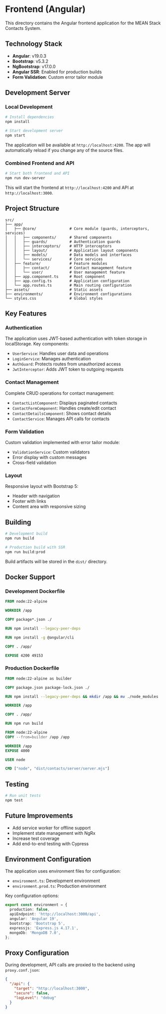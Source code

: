 # Frontend (Angular)

This directory contains the Angular frontend application for the MEAN Stack Contacts System.

## Technology Stack

- **Angular**: v19.0.3
- **Bootstrap**: v5.3.2
- **NgBootstrap**: v17.0.0
- **Angular SSR**: Enabled for production builds
- **Form Validation**: Custom error tailor module

## Development Server

### Local Development

```bash
# Install dependencies
npm install

# Start development server
npm start
```

The application will be available at `http://localhost:4200`. The app will automatically reload if you change any of the source files.

### Combined Frontend and API

```bash
# Start both frontend and API
npm run dev-server
```

This will start the frontend at `http://localhost:4200` and API at `http://localhost:3000`.

## Project Structure

```
src/
├── app/
│   ├── @core/               # Core module (guards, interceptors, services)
│   │   ├── components/      # Shared components
│   │   ├── guards/          # Authentication guards
│   │   ├── interceptors/    # HTTP interceptors
│   │   ├── layout/          # Application layout components
│   │   ├── models/          # Data models and interfaces
│   │   └── services/        # Core services
│   ├── feature/             # Feature modules
│   │   ├── contact/         # Contact management feature
│   │   └── user/            # User management feature
│   ├── app.component.ts     # Root component
│   ├── app.config.ts        # Application configuration
│   └── app.routes.ts        # Main routing configuration
├── assets/                  # Static assets
├── environments/            # Environment configurations
└── styles.css               # Global styles
```

## Key Features

### Authentication

The application uses JWT-based authentication with token storage in localStorage. Key components:

- `UserService`: Handles user data and operations
- `LoginService`: Manages authentication
- `AuthGuard`: Protects routes from unauthorized access
- `JwtInterceptor`: Adds JWT token to outgoing requests

### Contact Management

Complete CRUD operations for contact management:

- `ContactListComponent`: Displays paginated contacts
- `ContactFormComponent`: Handles create/edit contact
- `ContactDetailsComponent`: Shows contact details
- `ContactService`: Manages API calls for contacts

### Form Validation

Custom validation implemented with error tailor module:

- `ValidationService`: Custom validators
- Error display with custom messages
- Cross-field validation

### Layout

Responsive layout with Bootstrap 5:

- Header with navigation
- Footer with links
- Content area with responsive sizing

## Building

```bash
# Development build
npm run build

# Production build with SSR
npm run build:prod
```

Build artifacts will be stored in the `dist/` directory.

## Docker Support

### Development Dockerfile

```dockerfile
FROM node:22-alpine

WORKDIR /app

COPY package*.json ./

RUN npm install --legacy-peer-deps

RUN npm install -g @angular/cli

COPY . /app/

EXPOSE 4200 49153
```

### Production Dockerfile

```dockerfile
FROM node:22-alpine as builder

COPY package.json package-lock.json ./

RUN npm install --legacy-peer-deps && mkdir /app && mv ./node_modules ./app

WORKDIR /app

COPY . /app/

RUN npm run build

FROM node:22-alpine
COPY --from=builder /app /app

WORKDIR /app
EXPOSE 4000

USER node

CMD ["node", "dist/contacts/server/server.mjs"]
```

## Testing

```bash
# Run unit tests
npm test
```

## Future Improvements

- Add service worker for offline support
- Implement state management with NgRx
- Increase test coverage
- Add end-to-end testing with Cypress

## Environment Configuration

The application uses environment files for configuration:

- `environment.ts`: Development environment
- `environment.prod.ts`: Production environment

Key configuration options:

```typescript
export const environment = {
  production: false,
  apiEndpoint: 'http://localhost:3000/api',
  angular: 'Angular 19',
  bootstrap: 'Bootstrap 5',
  expressjs: 'Express.js 4.17.1',
  mongoDb: 'MongoDB 7.0',
};
```

## Proxy Configuration

During development, API calls are proxied to the backend using `proxy.conf.json`:

```json
{
  "/api": {
    "target": "http://localhost:3000",
    "secure": false,
    "logLevel": "debug"
  }
}
```
